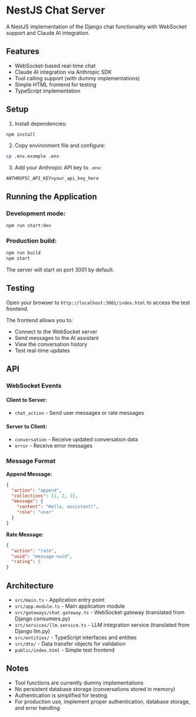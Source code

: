# NestJS Chat Server

A NestJS implementation of the Django chat functionality with WebSocket support and Claude AI integration.

## Features

- WebSocket-based real-time chat
- Claude AI integration via Anthropic SDK
- Tool calling support (with dummy implementations)
- Simple HTML frontend for testing
- TypeScript implementation

## Setup

1. Install dependencies:
```bash
npm install
```

2. Copy environment file and configure:
```bash
cp .env.example .env
```

3. Add your Anthropic API key to `.env`:
```
ANTHROPIC_API_KEY=your_api_key_here
```

## Running the Application

### Development mode:
```bash
npm run start:dev
```

### Production build:
```bash
npm run build
npm start
```

The server will start on port 3001 by default.

## Testing

Open your browser to `http://localhost:3001/index.html` to access the test frontend.

The frontend allows you to:
- Connect to the WebSocket server
- Send messages to the AI assistant
- View the conversation history
- Test real-time updates

## API

### WebSocket Events

#### Client to Server:
- `chat_action` - Send user messages or rate messages

#### Server to Client:
- `conversation` - Receive updated conversation data
- `error` - Receive error messages

### Message Format

**Append Message:**
```json
{
  "action": "append",
  "collections": [1, 2, 3],
  "message": {
    "content": "Hello, assistant!",
    "role": "user"
  }
}
```

**Rate Message:**
```json
{
  "action": "rate",
  "uuid": "message-uuid",
  "rating": 5
}
```

## Architecture

- `src/main.ts` - Application entry point
- `src/app.module.ts` - Main application module
- `src/gateways/chat.gateway.ts` - WebSocket gateway (translated from Django consumers.py)
- `src/services/llm.service.ts` - LLM integration service (translated from Django llm.py)
- `src/entities/` - TypeScript interfaces and entities
- `src/dto/` - Data transfer objects for validation
- `public/index.html` - Simple test frontend

## Notes

- Tool functions are currently dummy implementations
- No persistent database storage (conversations stored in memory)
- Authentication is simplified for testing
- For production use, implement proper authentication, database storage, and error handling